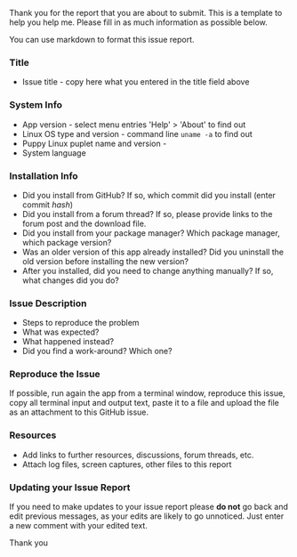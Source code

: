 Thank you for the report that you are about to submit.
This is a template to help you help me.
Please fill in as much information as possible below.

You can use markdown to format this issue report.

### Title

 * Issue title - copy here what you entered in the title field above

### System Info

 * App version - select menu entries 'Help' > 'About' to find out
 * Linux OS type and version - command line `uname -a` to find out
 * Puppy Linux puplet name and version - 
 * System language

### Installation Info

 * Did you install from GitHub? If so, which commit did you install (enter commit _hash_)
 * Did you install from a forum thread? If so, please provide links to the forum post and the download file.
 * Did you install from your package manager? Which package manager, which package version?
 * Was an older version of this app already installed? Did you uninstall the old version before installing the new version?
 * After you installed, did you need to change anything manually? If so, what changes did you do?

### Issue Description

 * Steps to reproduce the problem
 * What was expected?
 * What happened instead?
 * Did you find a work-around? Which one?

### Reproduce the Issue

If possible, run again the app from a terminal window, reproduce this issue, copy all terminal input and output text, paste it to a file and upload the file as an attachment to this GitHub issue.

### Resources

 * Add links to further resources, discussions, forum threads, etc.
 * Attach log files, screen captures, other files to this report

### Updating your Issue Report

If you need to make updates to your issue report please **do not** go back and edit previous messages, as your edits are likely to go unnoticed. Just enter a new comment with your edited text.

Thank you
